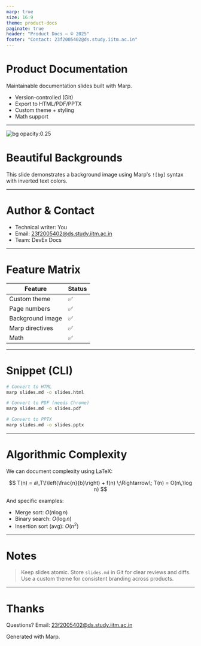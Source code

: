 ```yaml
---
marp: true
size: 16:9
theme: product-docs
paginate: true
header: "Product Docs — © 2025"
footer: "Contact: 23f2005402@ds.study.iitm.ac.in"
---
```


<!-- theme: product-docs -->
<!-- paginate: true -->
<!-- header: "Product Docs — © 2025" -->
<!-- footer: "Contact: 23f2005402@ds.study.iitm.ac.in" -->
<!-- class: lead -->
<!-- style: "section.lead h1{font-size:2.2em}" -->

# Product Documentation

Maintainable documentation slides built with Marp.

- Version-controlled (Git)
- Export to HTML/PDF/PPTX
- Custom theme + styling
- Math support

---

![bg opacity:0.25](https://images.unsplash.com/photo-1529101091764-c3526daf38fe?q=80&w=1600&auto=format&fit=crop)

<!-- _class: invert -->
<!-- _color: #ffffff -->
<!-- style: "h1{color:#fff;text-shadow:0 2px 6px rgba(0,0,0,.5)}" -->

# Beautiful Backgrounds

This slide demonstrates a background image using Marp's `![bg]` syntax with inverted text colors.

---

<!-- style: "h1{color:#0b69c7} ul{line-height:1.9}" -->

# Author & Contact

- Technical writer: You
- Email: 23f2005402@ds.study.iitm.ac.in
- Team: DevEx Docs

---

<!-- style: "table{width:100%} th,td{padding:.4rem .6rem}" -->

# Feature Matrix

| Feature | Status |
|---|---|
| Custom theme | ✅ |
| Page numbers | ✅ |
| Background image | ✅ |
| Marp directives | ✅ |
| Math | ✅ |

---

<!-- style: "pre,code{font-size:.9em}" -->

# Snippet (CLI)

```bash
# Convert to HTML
marp slides.md -o slides.html

# Convert to PDF (needs Chrome)
marp slides.md -o slides.pdf

# Convert to PPTX
marp slides.md -o slides.pptx
```

---

# Algorithmic Complexity

We can document complexity using LaTeX:

$$
T(n) = a\,T\!\left(\frac{n}{b}\right) + f(n) \;\Rightarrow\; T(n) = O(n\,\log n)
$$

And specific examples:

- Merge sort: $O(n \log n)$
- Binary search: $O(\log n)$
- Insertion sort (avg): $O(n^2)$

---

<!-- style: "blockquote{border-left:4px solid #0b69c7;padding-left:10px}" -->

# Notes

> Keep slides atomic. Store `slides.md` in Git for clear reviews and diffs.
> Use a custom theme for consistent branding across products.

---

# Thanks

Questions? Email: 23f2005402@ds.study.iitm.ac.in

Generated with Marp.
